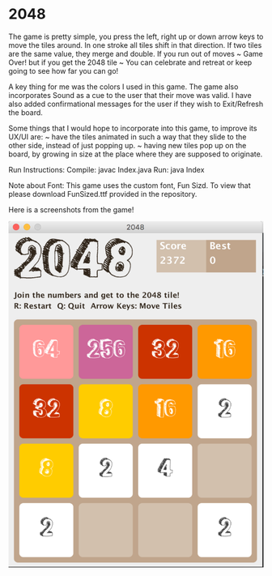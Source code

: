 # 2048

The game is pretty simple, you press the left, right up or down arrow keys to move the tiles around. In one stroke all tiles shift in that direction. If two tiles are the same value, they merge and double. If you run out of moves ~ Game Over! but if you get the 2048 tile ~ You can celebrate and retreat or keep going to see how far you can go!

A key thing for me was the colors I used in this game. The game also incorporates Sound as a cue to the user that their move was valid. I have also added confirmational messages for the user if they wish to Exit/Refresh the board.

Some things that I would hope to incorporate into this game, to improve its UX/UI are:
 ~ have the tiles animated in such a way that they slide to the other side, instead of just popping up.
 ~ having new tiles pop up on the board, by growing in size at the place where they are supposed to originate.

Run Instructions: 
Compile: javac Index.java
Run: java Index

Note about Font: This game uses the custom font, Fun Sizd. To view that please download FunSized.ttf provided in the repository.
 
Here is a screenshots from the game! 

![2048 Game](https://github.com/shagunBose/2048/blob/master/screen-shot-2018-02-14-at-2-59-47-pm-2.png)
